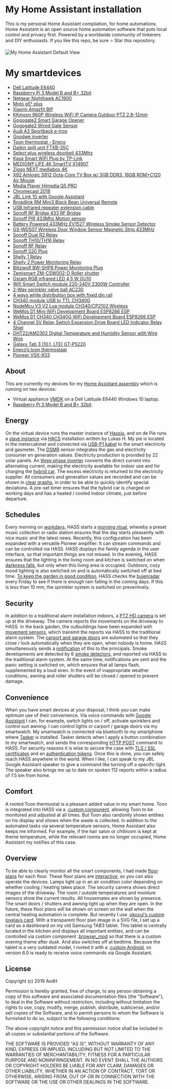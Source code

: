# My Home Assistant installation
This is my personal Home Assistant compilation, for home automations. Home Assistant is an open source home automation software that puts local control and privacy first. Powered by a worldwide community of tinkerers and DIY enthusiasts. If you like this repo, be sure ⭐️ Star this repository.


![My Home Assistant Default View](HA_prev.gif)

# My smartdevices
* [Dell Latitude E6440](https://images.app.goo.gl/BYKu5FVRBVFyCpzw8)
* [Raspberry Pi 3 Model B and B+ 32bit](https://www.raspberrypi.org/products/raspberry-pi-3-model-b-plus)
* [Netgear Nighthawk AC1900](https://www.netgear.nl/home/products/networking/wifi-routers/r7000.aspx)
* [Moto g5ˢ plus](https://www.motorola.com/nl/products/moto-g-plus-gen-5-special-edition)
* [Xiaomi Amazfit BIP](https://www.xiaomiproducts.nl/xiaomi-amazfit-bip.html)
* [KKmoon 960P Wireless WiFi IP Camera Outdoor PTZ 2.8-12mm](https://www.aliexpress.com/item/32685546170.html?spm=a2g0s.9042311.0.0.27424c4dqFueKH)
* [Gogogate2 Smart Garage Opener](https://shop.ismartgate.com/26-garage-door-openers)
* [Gogogate2 Wired Gate Sensor](https://shop.ismartgate.com/sensors/27-smart-gate-door-wired-sensor-8437012951372.html)
* [Audi A3 Sportback e-tron](https://www.audi.nl/nl/web/nl/modellen/a3/a3-sportback-e-tron.html)
* [Goodwe inverter](https://www.goodwe.com)
* [Toon thermostat - Eneco](https://github.com/cyberjunky/home-assistant-toon_climate)
* [Daikin split unit FTXB-35C](http://www.daikintech.co.uk/Data/Siesta_Indoor/FTXB/2016/FTXB-C(2)V1B/FTXB20-35C2V1B/FTXB-C(2)V1B_Databook_EEDEN15-100_tcm219-368915.pdf)
* [Select plus wireless doorbell 433Mhz](https://www.domoticz.com/forum/viewtopic.php?t=11952)
* [Kasa Smart WiFi Plug by TP-Link](https://www.amazon.de/gp/product/B06W586CDZ/ref=ppx_yo_dt_b_asin_title_o02_s00?ie=UTF8&psc=1)
* [MEDION® LIFE 4K SmartTV X14907](https://www.medion.com/be/nl/service/start/_product.php?msn=30026181&gid=9)
* [Ziggo NEXT mediabox 4K](https://www.ziggo.nl/televisie/mediaboxen/mediabox-next/#ziggo-tv)
* [X92 Amlogic S912 Octa-Core TV Box w/ 3GB DDR3, 16GB ROM+C120 Air Mouse](https://www.dx.com/p/x92-amlogic-s912-octa-core-tv-box-w-2gb-ram-16gb-rom-c120-air-mouse-2079814.html#.XcaTMTNKiUk)
* [Media Player Himedia Q5 PRO](https://www.amazon.com/Himedia-Q5-Android-Compatible-Bluetooth/dp/B07C9BW6XV/ref=sr_1_1?keywords=himedia+%E2%84%A2+q5+pro+4k&qid=1573295192&sr=8-1)
* [Chromecast 2018](https://tweakers.net/pricewatch/1249133/google-chromecast-(2018)-zwart/specificaties/)
* [JBL Link 10 with Google Assistant](https://www.jbl.com/home-audio/JBL+LINK+10.html)
* [Broadlink RM Mini3 Black Bean Universal Remote](https://www.amazon.com/Broadlink-RM-Mini3-Universal-Controller-Compatible/dp/B01FK2SDOC/ref=redir_mobile_desktop?_encoding=UTF8&aaxitk=DKPi4-Jfl4IhIG2CIEz7cw&hsa_cr_id=5850900170001)
* [USB Infrared repeater extension cable](https://www.amazon.de/gp/product/B01M7NEKFX/ref=ppx_yo_dt_b_asin_title_o03_s00?ie=UTF8&psc=1)
* [Sonoff RF Bridge 433 RF Bridge](https://blakadder.github.io/templates/sonoff_RF_bridge.html)
* [Sonoff PIR 433Mhz Motion sensor](https://www.amazon.de/gp/product/B079CW7TY4/ref=ppx_yo_dt_b_asin_title_o04_s00?ie=UTF8&psc=1)
* [Battery Powered 433MHz EV1527 Wireless Smoke Sensor Detector](https://nl.aliexpress.com/item/32856013726.html?spm=a2g0s.9042311.0.0.67f44c4dw5HyWx)
* [GS-WDS07 Wireless Door Window Sensor Magnetic Strip 433MHz](https://www.aliexpress.com/item/32966362334.html?spm=a2g0s.9042311.0.0.27424c4dOd5jmc)
* [Sonoff Dual R2 Relay](https://blakadder.github.io/templates/sonoff_dual_R2.html)
* [Sonoff TH10/TH16 Relay](https://blakadder.github.io/templates/sonoff_TH.html)
* [Sonoff RF Relay](https://blakadder.github.io/templates/sonoff_RF.html)
* [Sonoff S20 Plug](https://blakadder.github.io/templates/sonoff_S20.html)
* [Shelly 1 Relay](https://blakadder.github.io/templates/shelly_1.html)
* [Shelly 2 Power Monitoring Relay](https://blakadder.github.io/templates/shelly_2.html)
* [Blitzwolf BW-SHP6 Power Monitoring Plug](https://blakadder.github.io/templates/blitzwolf_SHP6.html)
* [Zemismart ZM-CSW002-D Roller shutter](https://www.zemismart.com/zigbee-eu-curtain-wall-light-switch-compatible-with-smartthing-hub-echo-plus-app-phone-voice-control-p0202-p0202.html)
* [Osram RGB infrared LED 4,5 W GU10](https://www.amazon.com/YAYZA-Dimmable-Changing-Spotlight-Downlight/dp/B07GYVVY9L/ref=sr_1_fkmr1_1?keywords=GU10+RGB+osram+infrared&qid=1573293871&sr=8-1-fkmr1)
* [Wifi Smart Switch module 220-240V 2300W Controller](https://nl.aliexpress.com/item/32972105785.html?spm=a2g0s.9042311.0.0.67f44c4dw5HyWx)
* [2-Way sprinkler valve ball AC230](https://www.amazon.de/gp/your-account/order-history/ref=ppx_yo_dt_b_pagination_1_2?ie=UTF8&orderFilter=year-2018&search=&startIndex=10)
* [4 ways white distribution box with fixed din rail](https://www.aliexpress.com/item/32620949631.html?spm=a2g0s.9042311.0.0.27424c4dqFueKH)
* [CH340 module USB to TTL CH340G](https://www.aliexpress.com/item/32713914780.html?spm=a2g0s.9042311.0.0.27424c4dqFueKH)
* [NodeMcu V3 V2 Lua module CH340/CP2102 Wireless](https://www.aliexpress.com/item/32656401198.html?spm=a2g0s.9042311.0.0.67f44c4dw5HyWx)
* [WeMos D1 Mini WiFi Development Board ESP8266 ESP](https://www.aliexpress.com/item/32843941131.html?)
* [WeMos D1 CH340 CH340G WiFi Development Board ESP8266 ESP](https://www.aliexpress.com/item/32961435915.html?spm=a2g0s.9042311.0.0.27424c4drXMrud)
* [4 Channel 5V Relay Swtich Expansion Drive Board LED Indicator Relay Shiel](https://www.aliexpress.com/item/32907851752.html?spm=a2g0s.9042311.0.0.27424c4drXMrud)
* [DHT22/AM2302 Digital Temperature and Humidity Sensor with Wire Wire](https://www.amazon.de/gp/product/B01DB8JH4M/ref=ppx_yo_dt_b_asin_title_o00_s00?ie=UTF8&psc=1)
* [Galaxy Tab 3 (10.1, LTE) GT-P5220](https://www.samsung.com/nl/support/model/GT-P5220ZWAPHN/)
* [Eneco’s toon thermostaat](https://ehoco.nl/rooten-van-enecos-toon-thermostaat/)
* [Pioneer VSX-933](https://tweakers.net/pricewatch/1178925/pioneer-vsx-933-zwart/specificaties/)

## About
This are currently my devices for my [Home Assistant assembly](https://home-assistant.io) which is running on two devices: 
* Virtual appliance [VMDK](https://www.home-assistant.io/hassio/installation) on a Dell Latitude E6440 Windows 10 laptop.
* [Raspberry Pi 3 Model B and B+ 32bit](https://www.raspberrypi.org/products/raspberry-pi-3-model-b-plus).

## Energy
On the virtual device runs the master instance of [Hassio](https://www.home-assistant.io/hassio/installation), and on de Pie runs a [slave instance](https://github.com/lukas-hetzenecker/home-assistant-remote) via [HACS](https://github.com/hacs/integration) installation written by Lukas H. 
My pie is located in the metercabinet and connected via [USB-P1 kabel](https://www.robbshop.nl/slimme-meter-kabel) to the smart electricity and gasmeter. The [DSMR](https://www.home-assistant.io/integrations/dsmr) sensor integrates the gas and electricity consumer en generation values. Electricity production is provided by 22 solar panels. An [three phase inverter](https://www.goodwe.com) converts the direct current into alternating current, making the electricity available for indoor use and for charging the [hybrid car](https://www.audi.nl/nl/web/nl/modellen/a3/a3-sportback-e-tron.html). The excess electricity is returned to the electricity supplier. All consumers and generation values are recorded and can be shown in [clear graphs](https://github.com/hassio-addons/addon-grafana), in order to be able to quickly identify special deviations. A pre-set timer ensures that the hybrid car is charged on working days and has a heated / cooled indoor climate, just before departure.

## Schedules
Every morning on [workdays](https://www.home-assistant.io/integrations/workday/), HASS starts a [morning ritual](https://www.home-assistant.io/integrations/kodi/), whereby a preset music collection or radio station ensures that the day starts pleasantly with nice music and the latest news. Recently, this configuration has been expanded with a versatile Pioneer amplifier. It can stream commands and can be controlled via HASS. HASS displays the family agenda in the user interface, so that important things are not missed. In the evening, HASS ensures that the lighting in the living room and kitchen is switched on when [darkness falls](https://www.home-assistant.io/docs/ecosystem/appdaemon/#sunrisesunset-lighting), but only when this living area is occupied. Outdoors, cozy mood lighting is also switched on and is automatically switched off at bed time. [To keep the garden in good condition](https://github.com/antoinevandenhurk/Home-Assistant-sprinklerautomation), HASS checks the [buienradar](https://www.home-assistant.io/integrations/sensor.buienradar/) every Friday to see if there is enough rain falling in the coming days. If this is less than 10 mm, the sprinkler system is switched on preventively.

## Security
In addition to a traditional alarm installation indoors, a [PTZ HD camera](https://www.aliexpress.com/item/32685546170.html?spm=a2g0s.9042311.0.0.27424c4dqFueKH) is set up at the driveway. The camera reports the movements on the driveway to HASS. In the back garden, the outbuildings have been expanded with [movement sensors](https://www.amazon.de/gp/product/B079CW7TY4/ref=ppx_yo_dt_b_asin_title_o04_s00?ie=UTF8&psc=1), which transmit the reports via HASS to the traditional alarm system. The [carport and garage doors](https://shop.ismartgate.com/26-garage-door-openers) are automated so that they close / lock automatically when they are open, when nobody is home. HASS simultaneously sends a [notification](https://www.home-assistant.io/integrations/pushbullet/#notifications) of this to the principals. Smoke developments are detected by 6 [smoke detectors](https://nl.aliexpress.com/item/32856013726.html?spm=a2g0s.9042311.0.0.67f44c4dw5HyWx), and reported via HASS to the traditional alarm system. At the same time, notifications are sent and the panic setting is switched on, which ensures that all lamps flash, supplemented by a loud siren. In the event of inappropriate weather conditions, awning and roller shutters will be closed / opened to prevent damage.

## Convenience
When you have smart devices at your disposal, I think you can make optimum use of their convenience. Via voice commands with [Google Assistant](https://www.home-assistant.io/integrations/google_assistant/) I can, for example, switch lights on / off, activate sprinklers and control sun awning. I can control lights or carport / garage doors via my smartwatch. My smartwatch is connected via bluetooth to my smartphone where [Tasker](https://tasker.joaoapps.com/) is installed. Tasker detects when I apply a button combination to my smartwatch, and sends the corresponding [HTTP POST](https://community.home-assistant.io/t/tasker-http-post-new-auth/66303) command to HASS. For security reasons it is wise to secure the case with [TLS / SSL certificates](https://www.home-assistant.io/addons/nginx_proxy/) and an [authentication tokens](https://www.home-assistant.io/docs/authentication/). Once this is done, you can safely reach HASS anywhere in the world. When I like, I can speak to my JBL Google Assistant speaker to give a command like turning off a specific light. The speaker also brings me up to date on spoken 112 reports within a radius of 7.5 km from home.

## Comfort
A rooted Toon thermostat is a pleasant added value in my smart home. Toon is integrated into HASS via a .[custom component](https://github.com/cyberjunky/home-assistant-toon_smartmeter), allowing Toon to be monitored and adjusted at all times. But Toon also randomly shows entities on his display and shows when the waste is collected.
In addition to the automated tasks via several temperature sensors, Home Assistant also keeps me informed. For example, if the hair salon or chillroom is kept at theme temperature, while the relevant rooms are no longer occupied, Home Assistant my notifies of this case.

## Overview
To be able to clearly monitor all the smart components, I had made [floor plans](https://github.com/pkozul/ha-floorplan/blob/master/own-floorplan-svg-file-tutorial.md) for each floor. These floor plans are [interactive](https://github.com/pkozul/ha-floorplan), so you can also operate the devices. Lamps light up in an air condition color depending on whether cooling / heating takes place. The security camera shows direct images of the driveway. The room / outside temperatures and moisture sensors show the current results. All housemates are shown by presence. The smart doors / shutters and awning light up when they are open. In the future, these floor plans will be shown on screen on the wall when the central heating automation is complete. But recently I use .[pkozul's custom lovelays card](https://community.home-assistant.io/t/floorplan-now-available-as-a-lovelace-card/115489). With a transparent floor plan image in a SVG file, I set up a card as a dashboard on my old Samsung TAB3 tablet. This tablet is centrally located in the kitchen and displays all important entities, and can be controlled via custom component .[browser_mod](https://github.com/thomasloven/hass-browser_mod) so that there is a custom evening theme after dusk. And also switches off at bedtime. Because the tablet is a very outdated model, I rooted it with a .[custom Android](https://www.getdroidtips.com/lineage-os-14-1-galaxy-tab-3-10-1/), so version 6.0 is ready to receive voice commands via Google Assistant.

## License
Copyright (c) 2019 AvdH

Permission is hereby granted, free of charge, to any person obtaining a copy
of this software and associated documentation files (the "Software"), to deal
in the Software without restriction, including without limitation the rights
to use, copy, modify, merge, publish, distribute, sublicense, and/or sell
copies of the Software, and to permit persons to whom the Software is
furnished to do so, subject to the following conditions:

The above copyright notice and this permission notice shall be included in all
copies or substantial portions of the Software.

THE SOFTWARE IS PROVIDED "AS IS", WITHOUT WARRANTY OF ANY KIND, EXPRESS OR
IMPLIED, INCLUDING BUT NOT LIMITED TO THE WARRANTIES OF MERCHANTABILITY,
FITNESS FOR A PARTICULAR PURPOSE AND NONINFRINGEMENT. IN NO EVENT SHALL THE
AUTHORS OR COPYRIGHT HOLDERS BE LIABLE FOR ANY CLAIM, DAMAGES OR OTHER
LIABILITY, WHETHER IN AN ACTION OF CONTRACT, TORT OR OTHERWISE, ARISING FROM,
OUT OF OR IN CONNECTION WITH THE SOFTWARE OR THE USE OR OTHER DEALINGS IN THE
SOFTWARE.
